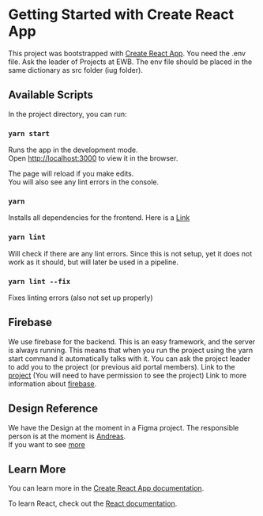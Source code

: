 # Getting Started with Create React App

This project was bootstrapped with [Create React App](https://github.com/facebook/create-react-app).
You need the .env file. Ask the leader of Projects at EWB.
The env file should be placed in the same dictionary as src folder (iug folder).

## Available Scripts

In the project directory, you can run:

### `yarn start`

Runs the app in the development mode.\
Open [http://localhost:3000](http://localhost:3000) to view it in the browser.

The page will reload if you make edits.\
You will also see any lint errors in the console.

### `yarn`

Installs all dependencies for the frontend. Here is a [Link](https://classic.yarnpkg.com/lang/en/docs/install/#debian-stable)

### `yarn lint`

Will check if there are any lint errors.
Since this is not setup, yet it does not work as it should, but will later be used in a pipeline.

### `yarn lint --fix`

Fixes linting errors (also not set up properly)

## Firebase

We use firebase for the backend. This is an easy framework, and the server is always running.
This means that when you run the project using the yarn start command it automatically talks with it.
You can ask the project leader to add you to the project (or previous aid portal members).
Link to the [project](https://console.firebase.google.com/u/1/project/iug-aidportal/overview)
(You will need to have permission to see the project)
Link to more information about [firebase](https://firebase.google.com/).

## Design Reference

We have the Design at the moment in a Figma project. The responsible person is at the moment is [Andreas](https://gitlab.stud.idi.ntnu.no/andrekis).  
If you want to see [more](https://www.figma.com/proto/uFICVR8Im1VRFMlS8J0YuH/IUG-Backup?node-id=1370-544&viewport=8270%2C2234%2C0.25&scaling=min-zoom&page-id=0%3A1&starting-point-node-id=1370%3A544)

## Learn More

You can learn more in the [Create React App documentation](https://facebook.github.io/create-react-app/docs/getting-started).

To learn React, check out the [React documentation](https://reactjs.org/).
